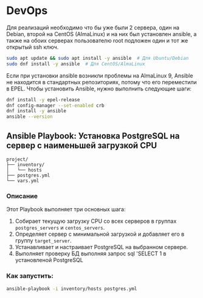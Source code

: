 # DevOps
Для реализаций необходимо что бы уже были 2 сервера, один на Debian, второй на CentOS (AlmaLinux)
и на них был установлен ansible, а также на обоих серверах пользователю root подложен один и тот же открытый ssh ключ.
```bash
sudo apt update && sudo apt install -y ansible  # Для Ubuntu/Debian
sudo dnf install -y ansible  # Для CentOS/AlmaLinux
```
Если при установки ansible возникли проблемы на  AlmaLinux 9,  Ansible не находится в стандартных репозиториях, потому что его переместили в EPEL. Чтобы установить Ansible, нужно выполнить следующие шаги:
```bash
dnf install -y epel-release
dnf config-manager --set-enabled crb
dnf install -y ansible
ansible --version
```

## Ansible Playbook: Установка PostgreSQL на сервер с наименьшей загрузкой CPU
```
project/
├── inventory/
│   └── hosts
├── postgres.yml
└── vars.yml
```
### Описание
Этот Playbook выполняет три основных шага:
1. Собирает текущую загрузку CPU со всех серверов в группах `postgres_servers` и `centos_servers`.
2. Определяет сервер с минимальной загрузкой и добавляет его в группу `target_server`.
3. Устанавливает и настраивает PostgreSQL на выбранном сервере.
4. Выполняет проверку БД выполняя запрос sql  'SELECT 1  в установленой PostgreSQL

### Как запустить:
```bash
ansible-playbook -i inventory/hosts postgres.yml 
```
